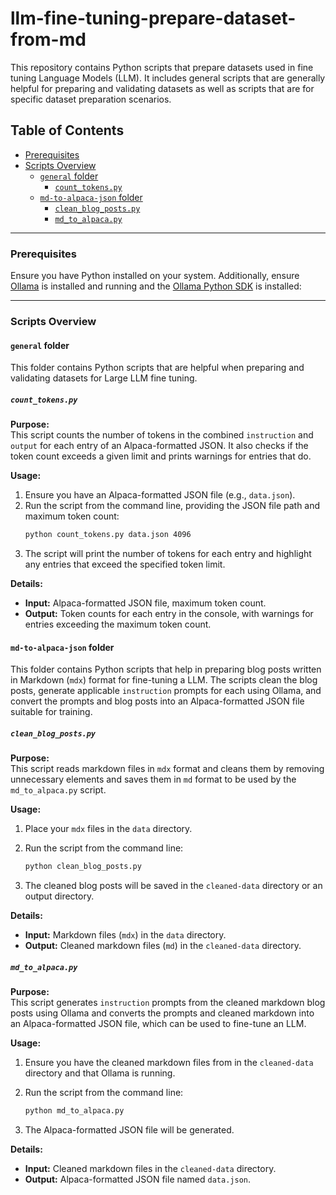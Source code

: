 # llm-fine-tuning-prepare-dataset-from-md

This repository contains Python scripts that prepare datasets used in fine tuning Language Models (LLM). It includes general scripts that are generally helpful for preparing and validating datasets as well as scripts that are for specific dataset preparation scenarios.

## Table of Contents
- [Prerequisites](#prerequisites)
- [Scripts Overview](#scripts-overview)
  - [`general` folder](#general-folder)
    - [`count_tokens.py`](#count_tokenspy)
  - [`md-to-alpaca-json` folder](#md-to-alpaca-json-folder)
    - [`clean_blog_posts.py`](#clean_blog_postspy)
    - [`md_to_alpaca.py`](#md_to_alpacapy)

---

### Prerequisites

Ensure you have Python installed on your system. Additionally, ensure [Ollama](https://ollama.com/) is installed and running and the [Ollama Python SDK](https://github.com/ollama/ollama-python) is installed:

---

### Scripts Overview

#### `general` folder

This folder contains Python scripts that are helpful when preparing and validating datasets for Large LLM fine tuning.

##### `count_tokens.py`

**Purpose:**  
This script counts the number of tokens in the combined `instruction` and `output` for each entry of an Alpaca-formatted JSON. It also checks if the token count exceeds a given limit and prints warnings for entries that do.

**Usage:**
1. Ensure you have an Alpaca-formatted JSON file (e.g., `data.json`).
2. Run the script from the command line, providing the JSON file path and maximum token count:
   ```bash
   python count_tokens.py data.json 4096
   ```
3. The script will print the number of tokens for each entry and highlight any entries that exceed the specified token limit.

**Details:**  
- **Input:** Alpaca-formatted JSON file, maximum token count.
- **Output:** Token counts for each entry in the console, with warnings for entries exceeding the maximum token count.


#### `md-to-alpaca-json` folder

This folder contains Python scripts that help in preparing blog posts written in Markdown (`mdx`) format for fine-tuning a LLM. The scripts clean the blog posts, generate applicable `instruction` prompts for each using Ollama, and convert the prompts and blog posts into an Alpaca-formatted JSON file suitable for training.

##### `clean_blog_posts.py`

**Purpose:**  
This script reads markdown files in `mdx` format and cleans them by removing unnecessary elements and saves them in `md` format to be used by the `md_to_alpaca.py` script.

**Usage:**

1. Place your `mdx` files in the `data` directory.
2. Run the script from the command line:

   ```bash
   python clean_blog_posts.py
   ```

3. The cleaned blog posts will be saved in the `cleaned-data` directory or an output directory.

**Details:**  
- **Input:** Markdown files (`mdx`) in the `data` directory.
- **Output:** Cleaned markdown files (`md`) in the `cleaned-data` directory.


##### `md_to_alpaca.py`

**Purpose:**  
This script generates `instruction` prompts from the cleaned markdown blog posts using Ollama and converts the prompts and cleaned markdown into an Alpaca-formatted JSON file, which can be used to fine-tune an LLM.

**Usage:**

1. Ensure you have the cleaned markdown files from in the `cleaned-data` directory and that Ollama is running.
2. Run the script from the command line:

   ```bash
   python md_to_alpaca.py
   ```

3. The Alpaca-formatted JSON file will be generated.

**Details:**  
- **Input:** Cleaned markdown files in the `cleaned-data` directory.
- **Output:** Alpaca-formatted JSON file named `data.json`.

